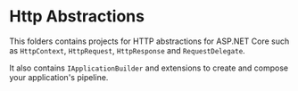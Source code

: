 Http Abstractions
=================

This folders contains projects for HTTP abstractions for ASP.NET Core such as `HttpContext`, `HttpRequest`, `HttpResponse` and `RequestDelegate`.

It also contains `IApplicationBuilder` and extensions to create and compose your application's pipeline.

